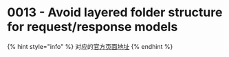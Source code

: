 # 0013 - Avoid layered folder structure for request/response models

{% hint style="info" %}
对应的[官方页面地址](https://contributing.bitwarden.com/architecture/adr/avoid-layered-folder-structure)
{% endhint %}

